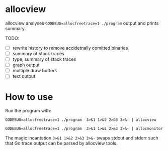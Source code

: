 # allocview

allocview analyses `GODEBUG=allocfreetrace=1 ./program` output and prints summary.

TODO:

* [ ] rewrite history to remove accidetnally comitted binaries
* [ ] summary of stack traces
* [ ] type, summary of stack traces
* [ ] graph output
* [ ] multiple draw buffers
* [ ] text output

# How to use

Run the program with:

```
GODEBUG=allocfreetrace=1 ./program  3>&1 1>&2 2>&3 3>&- | allocview

GODEBUG=allocfreetrace=1 ./program  3>&1 1>&2 2>&3 3>&- | allocmonitor
```

The magic incantation `3>&1 1>&2 2>&3 3>&-` swaps stdout and stderr such that Go trace output can be parsed by allocview tools.